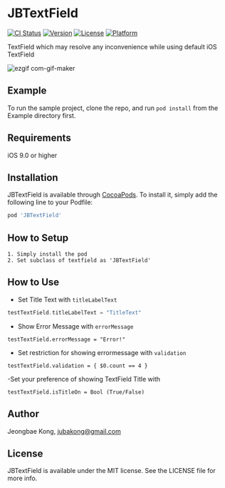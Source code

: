 # JBTextField

[![CI Status](https://img.shields.io/travis/jubakong@gmail.com/JBTextField.svg?style=flat)](https://travis-ci.org/jubakong@gmail.com/JBTextField)
[![Version](https://img.shields.io/cocoapods/v/JBTextField.svg?style=flat)](https://cocoapods.org/pods/JBTextField)
[![License](https://img.shields.io/cocoapods/l/JBTextField.svg?style=flat)](https://cocoapods.org/pods/JBTextField)
[![Platform](https://img.shields.io/cocoapods/p/JBTextField.svg?style=flat)](https://cocoapods.org/pods/JBTextField)

TextField which may resolve any inconvenience while using default iOS TextField

![ezgif com-gif-maker](https://user-images.githubusercontent.com/52398126/136664221-3631a670-5537-4523-9988-807390ec4f8d.gif)

## Example
To run the sample project, clone the repo, and run `pod install` from the Example directory first.

## Requirements
iOS 9.0 or higher

## Installation
JBTextField is available through [CocoaPods](https://cocoapods.org). 
To install it, simply add the following line to your Podfile:

```ruby
pod 'JBTextField'
```

## How to Setup
```
1. Simply install the pod
2. Set subclass of textfield as 'JBTextField'
```

## How to Use
- Set Title Text with `titleLabelText`
```swift
testTextField.titleLabelText = "TitleText"
```

- Show Error Message with `errorMessage`
```
testTextField.errorMessage = "Error!"
```

- Set restriction for showing errormessage with `validation`
```
testTextField.validation = { $0.count == 4 }
```

-Set your preference of showing TextField Title with
```
testTextField.isTitleOn = Bool (True/False)
```

## Author

Jeongbae Kong, jubakong@gmail.com

## License

JBTextField is available under the MIT license. See the LICENSE file for more info.
